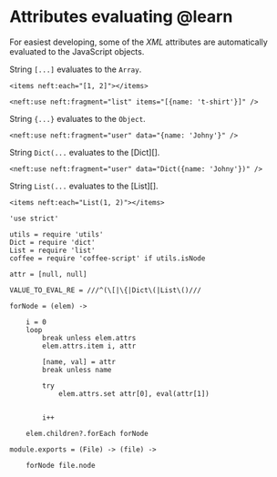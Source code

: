 Attributes evaluating @learn
==========================

For easiest developing, some of the *XML* attributes are automatically
evaluated to the JavaScript objects.

String `[...]` evaluates to the `Array`.
```
<items neft:each="[1, 2]"></items>
```
```
<neft:use neft:fragment="list" items="[{name: 't-shirt'}]" />
```

String `{...}` evaluates to the `Object`.
```
<neft:use neft:fragment="user" data="{name: 'Johny'}" />
```

String `Dict(...` evaluates to the [Dict][].
```
<neft:use neft:fragment="user" data="Dict({name: 'Johny'})" />
```

String `List(...` evaluates to the [List][].
```
<items neft:each="List(1, 2)"></items>
```

	'use strict'

	utils = require 'utils'
	Dict = require 'dict'
	List = require 'list'
	coffee = require 'coffee-script' if utils.isNode

	attr = [null, null]

	VALUE_TO_EVAL_RE = ///^(\[|\{|Dict\(|List\()///

	forNode = (elem) ->

		i = 0
		loop
			break unless elem.attrs
			elem.attrs.item i, attr

			[name, val] = attr
			break unless name

			try
				elem.attrs.set attr[0], eval(attr[1])


			i++

		elem.children?.forEach forNode

	module.exports = (File) -> (file) ->

		forNode file.node
